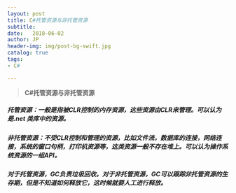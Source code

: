 ```yaml
---
layout: post
title: C#托管资源与非托管资源
subtitle:   
date:   2018-06-02
author: JP
header-img: img/post-bg-swift.jpg
catalog: true
tags:
- C#

---
```


>  **C#托管资源与非托管资源**

##### 托管资源：一般是指被CLR控制的内存资源，这些资源由CLR来管理。可以认为是.net 类库中的资源。

##### 非托管资源：不受CLR控制和管理的资源，比如文件流，数据库的连接，网络连接，系统的窗口句柄，打印机资源等，这类资源一般不存在堆上。可以认为操作系统资源的一组API。

##### 对于托管资源，GC负责垃圾回收。对于非托管资源，GC可以跟踪非托管资源的生存期，但是不知道如何释放它，这时候就要人工进行释放。